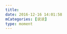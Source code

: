 ```yaml
---
title: 
date: 2016-12-16 14:01:58
mCategories: [说说]
type: moment
---
```


<div id="pics-20161216140158"></div>

<script src="/lib/moment/pics.js"></script>
<script>
var data = [
    {"link": "2016-12-16_000000.jpeg", "type": "shuoshuo"}
];
picsRender(data, "pics-20161216140158");
</script>
